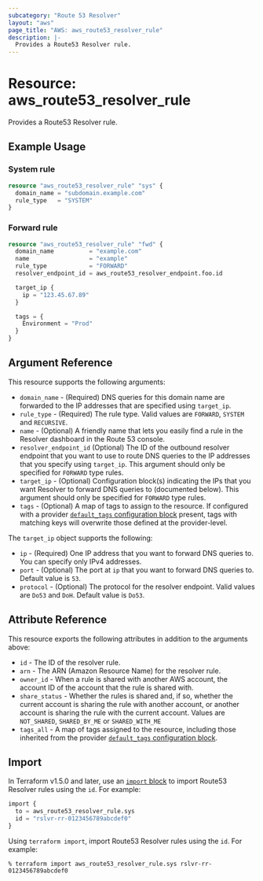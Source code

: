 ```yaml
---
subcategory: "Route 53 Resolver"
layout: "aws"
page_title: "AWS: aws_route53_resolver_rule"
description: |-
  Provides a Route53 Resolver rule.
---
```


# Resource: aws_route53_resolver_rule

Provides a Route53 Resolver rule.

## Example Usage

### System rule

```terraform
resource "aws_route53_resolver_rule" "sys" {
  domain_name = "subdomain.example.com"
  rule_type   = "SYSTEM"
}
```

### Forward rule

```terraform
resource "aws_route53_resolver_rule" "fwd" {
  domain_name          = "example.com"
  name                 = "example"
  rule_type            = "FORWARD"
  resolver_endpoint_id = aws_route53_resolver_endpoint.foo.id

  target_ip {
    ip = "123.45.67.89"
  }

  tags = {
    Environment = "Prod"
  }
}
```

## Argument Reference

This resource supports the following arguments:

* `domain_name` - (Required) DNS queries for this domain name are forwarded to the IP addresses that are specified using `target_ip`.
* `rule_type` - (Required) The rule type. Valid values are `FORWARD`, `SYSTEM` and `RECURSIVE`.
* `name` - (Optional) A friendly name that lets you easily find a rule in the Resolver dashboard in the Route 53 console.
* `resolver_endpoint_id` (Optional) The ID of the outbound resolver endpoint that you want to use to route DNS queries to the IP addresses that you specify using `target_ip`.
This argument should only be specified for `FORWARD` type rules.
* `target_ip` - (Optional) Configuration block(s) indicating the IPs that you want Resolver to forward DNS queries to (documented below).
This argument should only be specified for `FORWARD` type rules.
* `tags` - (Optional) A map of tags to assign to the resource. If configured with a provider [`default_tags` configuration block](https://registry.terraform.io/providers/hashicorp/aws/latest/docs#default_tags-configuration-block) present, tags with matching keys will overwrite those defined at the provider-level.

The `target_ip` object supports the following:

* `ip` - (Required) One IP address that you want to forward DNS queries to. You can specify only IPv4 addresses.
* `port` - (Optional) The port at `ip` that you want to forward DNS queries to. Default value is `53`.
* `protocol` - (Optional) The protocol for the resolver endpoint. Valid values are `Do53` and `DoH`. Default value is `Do53`.

## Attribute Reference

This resource exports the following attributes in addition to the arguments above:

* `id` - The ID of the resolver rule.
* `arn` - The ARN (Amazon Resource Name) for the resolver rule.
* `owner_id` - When a rule is shared with another AWS account, the account ID of the account that the rule is shared with.
* `share_status` - Whether the rules is shared and, if so, whether the current account is sharing the rule with another account, or another account is sharing the rule with the current account.
Values are `NOT_SHARED`, `SHARED_BY_ME` or `SHARED_WITH_ME`
* `tags_all` - A map of tags assigned to the resource, including those inherited from the provider [`default_tags` configuration block](https://registry.terraform.io/providers/hashicorp/aws/latest/docs#default_tags-configuration-block).

## Import

In Terraform v1.5.0 and later, use an [`import` block](https://developer.hashicorp.com/terraform/language/import) to import Route53 Resolver rules using the `id`. For example:

```terraform
import {
  to = aws_route53_resolver_rule.sys
  id = "rslvr-rr-0123456789abcdef0"
}
```

Using `terraform import`, import Route53 Resolver rules using the `id`. For example:

```console
% terraform import aws_route53_resolver_rule.sys rslvr-rr-0123456789abcdef0
```
